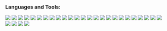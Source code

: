 ### Languages and Tools:

<div display="flex">
    <!-- bootstrap --><img src="https://img.shields.io/badge/bootstrap%20-%23303643.svg?&style=for-the-badge&logo=bootstrap&logoColor=white">
    <!-- json --><img src="https://img.shields.io/badge/json%20-%23303643.svg?&style=for-the-badge&logo=json&logoColor=white">
    <!-- linux --><img src="https://img.shields.io/badge/linux%20-%23303643.svg?&style=for-the-badge&logo=linux&logoColor=white">
    <!-- nodejs --><img src="https://img.shields.io/badge/nodejs%20-%23303643.svg?&style=for-the-badge&logo=node.js&logoColor=white">
    <!-- gitee --><img src="https://img.shields.io/badge/gitee%20-%23303643.svg?&style=for-the-badge&logo=gitee&logoColor=white">
    <!-- rabbitmq --><img src="https://img.shields.io/badge/rabbitmq%20-%23303643.svg?&style=for-the-badge&logo=rabbitmq&logoColor=white">
    <!-- thymeleaf --><img src="https://img.shields.io/badge/thymeleaf%20-%23303643.svg?&style=for-the-badge&logo=thymeleaf&logoColor=white">
    <!-- nginx --><img src="https://img.shields.io/badge/nginx%20-%23049900.svg?&style=for-the-badge&logo=nginx&logoColor=white">
    <!-- idea --><img src="https://img.shields.io/badge/idea%20-%23ffffff.svg?&style=for-the-badge&logo=intellijidea&logoColor=black">
    <!-- webstorm --><img src="https://img.shields.io/badge/webstorm%20-%23ffffff.svg?&style=for-the-badge&logo=webstorm&logoColor=black">
    <!-- pycharm --><img src="https://img.shields.io/badge/pycharm%20-%23ffffff.svg?&style=for-the-badge&logo=pycharm&logoColor=black">
    <!-- postman --><img src="https://img.shields.io/badge/postman%20-%23ff6c37.svg?&style=for-the-badge&logo=postman&logoColor=white">
    <!-- mysql --><img src="https://img.shields.io/badge/mysql%20-%234479a1.svg?&style=for-the-badge&logo=mysql&logoColor=white">
    <!-- redis --><img src="https://img.shields.io/badge/redis%20-%23d92b21.svg?&style=for-the-badge&logo=redis&logoColor=white">
    <!-- docker --><img src="https://img.shields.io/badge/docker%20-%232296ed.svg?&style=for-the-badge&logo=docker&logoColor=white">
    <!-- spring --><img src="https://img.shields.io/badge/spring%20-%23ffffff.svg?&style=for-the-badge&logo=spring&logoColor=78bc1f">
    <!-- springboot --><img src="https://img.shields.io/badge/springboot%20-%23ffffff.svg?&style=for-the-badge&logo=springboot&logoColor=69bd44">
    <!-- ubuntu --><img src="https://img.shields.io/badge/ubuntu%20-%23f56a0e.svg?&style=for-the-badge&logo=ubuntu&logoColor=fff">
    <!-- centos --><img src="https://img.shields.io/badge/centos%20-%231c4481.svg?&style=for-the-badge&logo=centos&logoColor=white">
    <!-- java --><img src="https://img.shields.io/badge/java%20-%23444.svg?&style=for-the-badge&logo=java&logoColor=white">
    <!-- html5 --><img src="https://img.shields.io/badge/html5%20-%23E34F26.svg?&style=for-the-badge&logo=html5&logoColor=white">
    <!-- css3 --><img src="https://img.shields.io/badge/css3%20-%231572B6.svg?&style=for-the-badge&logo=css3&logoColor=white">
    <!-- javascript --><img src="https://img.shields.io/badge/javascript-%23F7DF1E.svg?&style=for-the-badge&logo=javascript&logoColor=black">
    <!-- python --><img src="https://img.shields.io/badge/python%20-%2314354C.svg?&style=for-the-badge&logo=python&logoColor=white">
    <!-- c --><img src="https://img.shields.io/badge/c%20-%2300599C.svg?&style=for-the-badge&logo=c&logoColor=white">
    <!-- vue.js --><img src="https://img.shields.io/badge/vuejs%20-%2335495e.svg?&style=for-the-badge&logo=vue.js&logoColor=%234FC08D">
    <!-- git --><img src="https://img.shields.io/badge/git%20-%23F05033.svg?&style=for-the-badge&logo=git&logoColor=white"/>
    <!-- github --><img src="https://img.shields.io/badge/github%20-%23121011.svg?&style=for-the-badge&logo=github&logoColor=white"/>
    <!-- markdown --><img src="https://img.shields.io/badge/markdown-%23000000.svg?&style=for-the-badge&logo=markdown&logoColor=white" />
</div>
